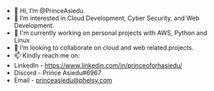 - 👋 Hi, I’m @PrinceAsiedu
- 👀 I’m interested in Cloud Development, Cyber Security, and Web Development.
- 🌱 I'm currently working on personal projects with AWS, Python and Linux
- 💞️ I’m looking to collaborate on cloud and web related projects.
- 📫 Kindly reach me on:
-   LinkedIn - https://www.linkedin.com/in/princeoforhasiedu/
-   Discord  - Prince Asiedu#6967
-   Email    - princeasiedu@phelsy.com
<!---
PrinceAsiedu/PrinceAsiedu is a ✨ special ✨ repository because its `README.md` (this file) appears on your GitHub profile.
You can click the Preview link to take a look at your changes.
--->
